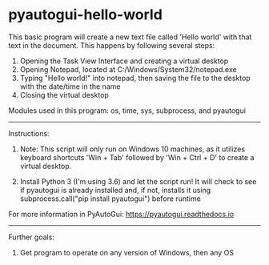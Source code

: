 # pyautogui-hello-world
This basic program will create a new text file called 'Hello world' with that text in the document. This happens by following several steps:

1. Opening the Task View Interface and creating a virtual desktop
2. Opening Notepad, located at C:/Windows/System32/notepad.exe
3. Typing "Hello world!" into notepad, then saving the file to the desktop with the date/time in the name
4. Closing the virtual desktop

Modules used in this program: os, time, sys, subprocess, and pyautogui

--------------------------------------

Instructions:
1. Note: This script will only run on Windows 10 machines, as it utilizes keyboard shortcuts 'Win + Tab' followed by 'Win + Ctrl + D' to create a virtual desktop.

2. Install Python 3 (I'm using 3.6) and let the script run! It will check to see if pyautogui is already installed and, if not, installs it using subprocess.call("pip install pyautogui") before runtime

For more information in PyAutoGui: https://pyautogui.readthedocs.io

--------------------------------------
Further goals:

1. Get program to operate on any version of Windows, then any OS
